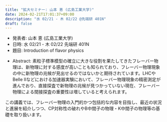 ```yaml
---
title: "拡大セミナー: 山本 恵 (広島工業大学)"
date: 2024-02-21T17:01:37+09:00
description: "水 02/21 - 木 02/22 @先端研 401N"
draft: false
---
```


- 発表者:
山本 恵 (広島工業大学)
- 日時:
水 02/21 - 木 02/22 先端研 401N
- 題目: 
Introduction of flavor physics

<!--more-->

- Abstract:
素粒子標準模型の確立に大きな役割を果たしてきたフレーバー物理は、新物理に対する感度が高いことも知られており、フレーバー物理現象の中に新物理の兆候が見出せるのではないかと期待されています。LHCやBelle IIなどにおける加速器実験において、フレーバー物理現象の精密測定が進んでおり、直接探査で新物理の兆候が見つかっていない現在、フレーバー物理による間接探査の重要性は増していると考えられます。

この講義では、フレーバー物理の入門的かつ包括的な内容を目指し、最近の状況と進展を紹介しつつ、CP対称性の破れやB中間子の物理・K中間子の物理等の基礎を取り扱います。

